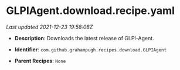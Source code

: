 # GLPIAgent.download.recipe.yaml

_Last updated 2021-12-23 19:58:08Z_

- **Description**: Downloads the latest release of GLPI-Agent.

- **Identifier**: `com.github.grahampugh.recipes.download.GLPIAgent`

- **Parent Recipes**: `None`